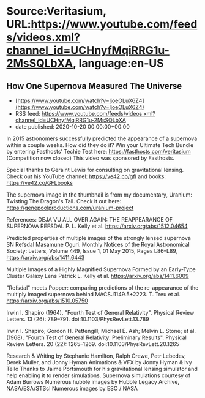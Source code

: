 # Source:Veritasium, URL:https://www.youtube.com/feeds/videos.xml?channel_id=UCHnyfMqiRRG1u-2MsSQLbXA, language:en-US

## How One Supernova Measured The Universe
 - [https://www.youtube.com/watch?v=ljoeOLuX6Z4](https://www.youtube.com/watch?v=ljoeOLuX6Z4)
 - RSS feed: https://www.youtube.com/feeds/videos.xml?channel_id=UCHnyfMqiRRG1u-2MsSQLbXA
 - date published: 2020-10-20 00:00:00+00:00

In 2015 astronomers successfully predicted the appearance of a supernova within a couple weeks. How did they do it? Win your Ultimate Tech Bundle by entering Fasthosts’ Techie Test here: https://fasthosts.com/veritasium (Competition now closed) This video was sponsored by Fasthosts.

Special thanks to Geraint Lewis for consulting on gravitational lensing. Check out his YouTube channel: https://ve42.co/gfl and books: https://ve42.co/GFLbooks

The supernova image in the thumbnail is from my documentary, Uranium: Twisting The Dragon's Tail. Check it out here: https://genepoolproductions.com/uranium-project

References:
DEJA VU ALL OVER AGAIN: THE REAPPEARANCE OF SUPERNOVA REFSDAL
P. L. Kelly et al. https://arxiv.org/abs/1512.04654

Predicted properties of multiple images of the strongly lensed supernova SN Refsdal 
Masamune Oguri. Monthly Notices of the Royal Astronomical Society: Letters, Volume 449, Issue 1, 01 May 2015, Pages L86–L89, https://arxiv.org/abs/1411.6443

Multiple Images of a Highly Magnified Supernova Formed by an Early-Type Cluster Galaxy Lens
Patrick L. Kelly et al. https://arxiv.org/abs/1411.6009

"Refsdal" meets Popper: comparing predictions of the re-appearance of the multiply imaged supernova behind MACSJ1149.5+2223. T. Treu et al. https://arxiv.org/abs/1510.05750

Irwin I. Shapiro (1964). "Fourth Test of General Relativity". Physical Review Letters. 13 (26): 789–791. doi:10.1103/PhysRevLett.13.789

Irwin I. Shapiro; Gordon H. Pettengill; Michael E. Ash; Melvin L. Stone; et al. (1968). "Fourth Test of General Relativity: Preliminary Results". Physical Review Letters. 20 (22): 1265–1269. doi:10.1103/PhysRevLett.20.1265

Research & Writing by Stephanie Hamilton, Ralph Crewe, Petr Lebedev, Derek Muller, and Jonny Hyman
Animations & VFX by Jonny Hyman & Ivy Tello
Thanks to Jaime Portsmouth for his gravitational lensing simulator and help enabling it to render simulations.
Supernova simulations courtesy of Adam Burrows
Numerous hubble images by Hubble Legacy Archive, NASA/ESA/STScI
Numerous images by ESO / NASA

